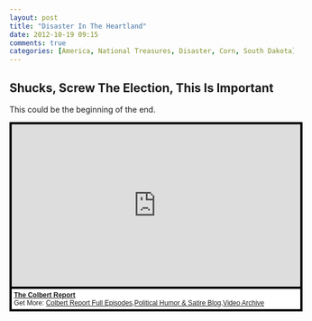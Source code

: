 ```yaml
---
layout: post
title: "Disaster In The Heartland"
date: 2012-10-19 09:15
comments: true
categories: [America, National Treasures, Disaster, Corn, South Dakota]
---
```


## Shucks, Screw The Election, This Is Important

This could be the beginning of the end.

<div style="background-color:#000000;width:520px;"><div style="padding:4px;"><iframe src="http://media.mtvnservices.com/embed/mgid:cms:item:comedycentral.com:420364" width="512" height="288" frameborder="0"></iframe><p style="text-align:left;background-color:#FFFFFF;padding:4px;margin-top:4px;margin-bottom:0px;font-family:Arial, Helvetica, sans-serif;font-size:12px;"><b><a href="http://www.colbertnation.com/the-colbert-report-videos/420364/october-18-2012/special-report---a-shucking-disaster---nightmare-at-the-mitchell-corn-palace">The Colbert Report</a></b><br/>Get More: <a href='http://www.colbertnation.com/full-episodes/'>Colbert Report Full Episodes</a>,<a href='http://www.indecisionforever.com/'>Political Humor & Satire Blog</a>,<a href='http://www.colbertnation.com/video'>Video Archive</a></p></div></div>
